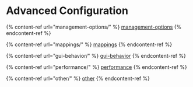 # Advanced Configuration

{% content-ref url="management-options/" %}
[management-options](management-options/)
{% endcontent-ref %}

{% content-ref url="mappings/" %}
[mappings](mappings/)
{% endcontent-ref %}

{% content-ref url="gui-behavior/" %}
[gui-behavior](gui-behavior/)
{% endcontent-ref %}

{% content-ref url="performance/" %}
[performance](performance/)
{% endcontent-ref %}

{% content-ref url="other/" %}
[other](other/)
{% endcontent-ref %}



